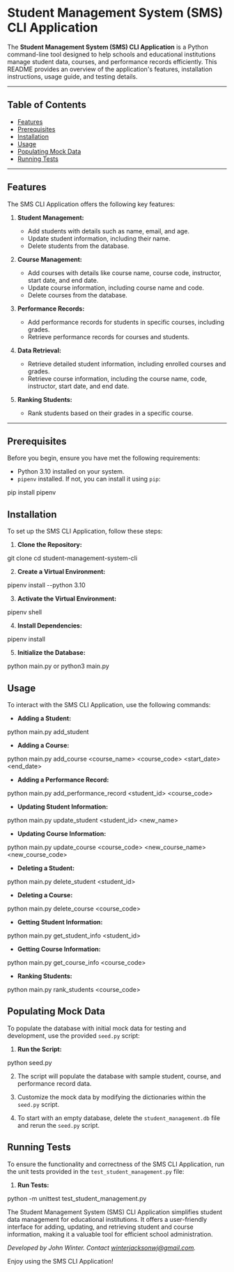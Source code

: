 # Student Management System (SMS) CLI Application

The **Student Management System (SMS) CLI Application** is a Python command-line tool designed to help schools and educational institutions manage student data, courses, and performance records efficiently. This README provides an overview of the application's features, installation instructions, usage guide, and testing details.

---

## Table of Contents

- [Features](#features)
- [Prerequisites](#prerequisites)
- [Installation](#installation)
- [Usage](#usage)
- [Populating Mock Data](#populating-mock-data)
- [Running Tests](#running-tests)

---

## Features

The SMS CLI Application offers the following key features:

1. **Student Management:**
   - Add students with details such as name, email, and age.
   - Update student information, including their name.
   - Delete students from the database.

2. **Course Management:**
   - Add courses with details like course name, course code, instructor, start date, and end date.
   - Update course information, including course name and code.
   - Delete courses from the database.

3. **Performance Records:**
   - Add performance records for students in specific courses, including grades.
   - Retrieve performance records for courses and students.

4. **Data Retrieval:**
   - Retrieve detailed student information, including enrolled courses and grades.
   - Retrieve course information, including the course name, code, instructor, start date, and end date.

5. **Ranking Students:**
   - Rank students based on their grades in a specific course.

---

## Prerequisites

Before you begin, ensure you have met the following requirements:

- Python 3.10 installed on your system.
- `pipenv` installed. If not, you can install it using `pip`:

pip install pipenv

## Installation

To set up the SMS CLI Application, follow these steps:

1. **Clone the Repository:**

git clone <repository-url>
cd student-management-system-cli

2. **Create a Virtual Environment:**

pipenv install --python 3.10

3. **Activate the Virtual Environment:**

pipenv shell

4. **Install Dependencies:**

pipenv install

5. **Initialize the Database:**

python main.py or python3 main.py

## Usage

To interact with the SMS CLI Application, use the following commands:

- **Adding a Student:**

python main.py add_student <name> <email> <age>

- **Adding a Course:**

python main.py add_course <course_name> <course_code> <instructor> <start_date> <end_date>

- **Adding a Performance Record:**

python main.py add_performance_record <student_id> <course_code> <grade>

- **Updating Student Information:**

python main.py update_student <student_id> <new_name>

- **Updating Course Information:**

python main.py update_course <course_code> <new_course_name> <new_course_code>

- **Deleting a Student:**

python main.py delete_student <student_id>

- **Deleting a Course:**

python main.py delete_course <course_code>

- **Getting Student Information:**

python main.py get_student_info <student_id>

- **Getting Course Information:**

python main.py get_course_info <course_code>

- **Ranking Students:**

python main.py rank_students <course_code>

## Populating Mock Data

To populate the database with initial mock data for testing and development, use the provided `seed.py` script:

1. **Run the Script:**

python seed.py

2. The script will populate the database with sample student, course, and performance record data.

3. Customize the mock data by modifying the dictionaries within the `seed.py` script.

4. To start with an empty database, delete the `student_management.db` file and rerun the `seed.py` script.

## Running Tests

To ensure the functionality and correctness of the SMS CLI Application, run the unit tests provided in the `test_student_management.py` file:

1. **Run Tests:**

python -m unittest test_student_management.py

The Student Management System (SMS) CLI Application simplifies student data management for educational institutions. It offers a user-friendly interface for adding, updating, and retrieving student and course information, making it a valuable tool for efficient school administration.

*Developed by John Winter.*
*Contact winterjacksonwj@gmail.com.*

Enjoy using the SMS CLI Application!
